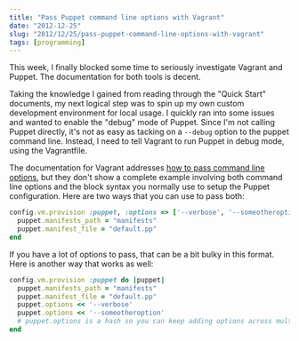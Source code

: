 ```yaml
---
title: "Pass Puppet command line options with Vagrant"
date: "2012-12-25"
slug: "2012/12/25/pass-puppet-command-line-options-with-vagrant"
tags: [programming]
---
```

This week, I finally blocked some time to seriously investigate Vagrant and Puppet. The documentation for both tools is decent.

Taking the knowledge I gained from reading through the "Quick Start" documents, my next logical step was to spin up my own custom development environment for local usage. I quickly ran into some issues and wanted to enable the "debug" mode of Puppet. Since I'm not calling Puppet directly, it's not as easy as tacking on a ```--debug``` option to the puppet command line. Instead, I need to tell Vagrant to run Puppet in debug mode, using the Vagrantfile.
<!--more-->
The documentation for Vagrant addresses [how to pass command line options](http://vagrantup.com/v1/docs/provisioners/puppet.html), but they don't show a complete example involving both command line options and the block syntax you normally use to setup the Puppet configuration. Here are two ways that you can use to pass both:

``` ruby
config.vm.provision :puppet, :options => ['--verbose', '--someotheroption'] do |puppet|
  puppet.manifests_path = "manifests"
  puppet.manifest_file = "default.pp"
end
```

If you have a lot of options to pass, that can be a bit bulky in this format. Here is another way that works as well:

``` ruby
config.vm.provision :puppet do |puppet|
  puppet.manifests_path = "manifests"
  puppet.manifest_file = "default.pp"
  puppet.options << '--verbose'
  puppet.options << '--someotheroption'
  # puppet.options is a hash so you can keep adding options across multiple lines
end
```
